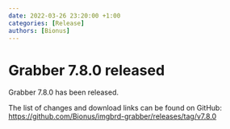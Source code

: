 ```yaml
---
date: 2022-03-26 23:20:00 +1:00
categories: [Release]
authors: [Bionus]
---
```



# Grabber 7.8.0 released

Grabber 7.8.0 has been released.

The list of changes and download links can be found on GitHub:  
<https://github.com/Bionus/imgbrd-grabber/releases/tag/v7.8.0>